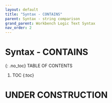 ```yaml
---
layout: default
title: "Syntax - CONTAINS"
parent: Syntax - string comparison
grand_parent: Workbench Logic Text Syntax
nav_order: 2
---
```

# Syntax - CONTAINS
{: .no_toc}
TABLE OF CONTENTS 
1. TOC
{:toc}  
 
# UNDER CONSTRUCTION

